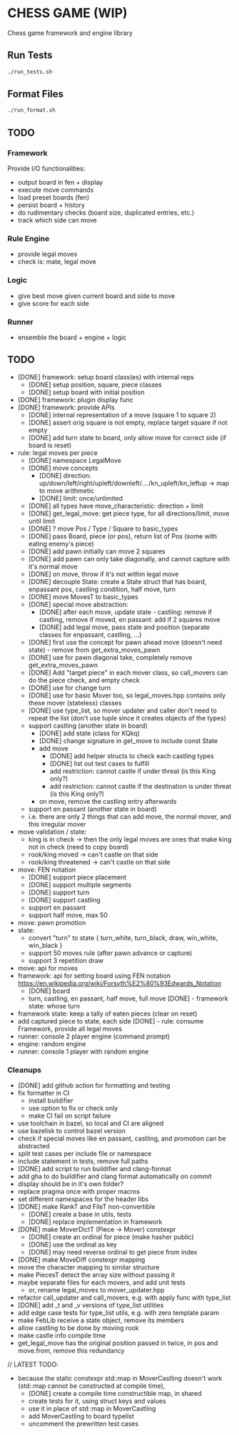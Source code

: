 # CHESS GAME (WIP)
Chess game framework and engine library

## Run Tests
```bash
./run_tests.sh
```

## Format Files
```bash
./run_format.sh
```

## TODO
### Framework
Provide I/O functionalities:
- output board in fen + display
- execute move commands
- load preset boards (fen)
- persist board + history
- do rudimentary checks (board size, duplicated entries, etc.)
- track which side can move

### Rule Engine
- provide legal moves
- check is: mate, legal move

### Logic
- give best move given current board and side to move
- give score for each side

### Runner
- ensemble the board + engine + logic

## TODO
- [DONE] framework: setup board class(es) with internal reps
  - [DONE] setup position, square, piece classes
  - [DONE] setup board with initial position
- [DONE] framework: plugin display func
- [DONE] framework: provide APIs
  - [DONE] internal representation of a move (square 1 to square 2)
  - [DONE] assert orig square is not empty, replace target square if not empty
  - [DONE] add turn state to board, only allow move for correct side (if board is reset)
- rule: legal moves per piece
  - [DONE] namespace LegalMove
  - [DONE] move concepts
    - [DONE] direction: up/down/left/right/upleft/downleft/..../kn_upleft/kn_leftup -> map to move arithmetic
    - [DONE] limit: once/unlimited
  - [DONE] all types have move_characteristic: direction + limit
  - [DONE] get_legal_move: get piece type, for all directions/limit, move until limit
  - [DONE] ? move Pos / Type / Square to basic_types
  - [DONE] pass Board, piece (or pos), return list of Pos (some with eating enemy's piece)
  - [DONE] add pawn initially can move 2 squares
  - [DONE] add pawn can only take diagonally, and cannot capture with it's normal move
  - [DONE] on move, throw if it's not within legal move
  - [DONE] decouple State: create a State struct that has board, enpassant pos, castling condition, half move, turn
  - [DONE] move MovesT to basic_types
  - [DONE] special move abstraction:
    - [DONE] after each move, update state - castling: remove if castling, remove if moved, en passant: add if 2 squares move
    - [DONE] add legal move, pass state and position (separate classes for enpassant, castling, ...)
  - [DONE] first use the concept for pawn ahead move (doesn't need state) - remove from get_extra_moves_pawn
  - [DONE] use for pawn diagonal take, completely remove get_extra_moves_pawn
  - [DONE] Add "target piece" in each mover class, so call_movers can do the piece check, and empty check
  - [DONE] use for change turn
  - [DONE] use for basic Mover too, so legal_moves.hpp contains only these mover (stateless) classes
  - [DONE] use type_list, so mover updater and caller don't need to repeat the list (don't use tuple since it creates objects of the types)
  - support castling (another state in board)
    - [DONE] add state (class for KQkq)
    - [DONE] change signature in get_move to include const State
    - add move
      - [DONE] add helper structs to check each castling types
      - [DONE] list out test cases to fulfill
      - add restriction: cannot castle if under threat (is this King only?)
      - add restriction: cannot castle if the destination is under threat (is this King only?)
    - on move, remove the castling entry afterwards
  - support en passant (another state in board)
  - i.e. there are only 2 things that can add move, the normal mover, and this irregular mover
- move validation / state:
  - king is in check -> then the only legal moves are ones that make king not in check (need to copy board)
  - rook/king moved -> can't castle on that side
  - rook/king threatened -> can't castle on that side
- move: FEN notation
  - [DONE] support piece placement
  - [DONE] support multiple segments
  - [DONE] support turn
  - [DONE] support castling
  - support en passant
  - support half move, max 50
- move: pawn promotion
- state:
  - convert "turn" to state { turn_white, turn_black, draw, win_white, win_black }
  - support 50 moves rule (after pawn advance or capture)
  - support 3 repetition draw
- move: api for moves
- framework: api for setting board using FEN notation https://en.wikipedia.org/wiki/Forsyth%E2%80%93Edwards_Notation
  - [DONE] board
  - turn, castling, en passant, half move, full move
[DONE] - framework state: whose turn
- framework state: keep a tally of eaten pieces (clear on reset)
- add captured piece to state, each side
[DONE] - rule: consume Framework, provide all legal moves
- runner: console 2 player engine (command prompt)
- engine: random engine
- runner: console 1 player with random engine

### Cleanups
- [DONE] add github action for formatting and testing
- fix formatter in CI
  - install buildifier
  - use option to fix or check only
  - make CI fail on script failure
- use toolchain in bazel, so local and CI are aligned
- use bazelisk to control bazel version
- check if special moves like en passant, castling, and promotion can be abstracted
- split test cases per include file or namespace
- include statement in tests, remove full paths
- [DONE] add script to run buildifier and clang-format
- add gha to do buildifier and clang format automatically on commit
- display should be in it's own folder?
- replace pragma once with proper macros
- set different namespaces for the header libs
- [DONE] make RankT and FileT non-convertible
  - [DONE] create a base in utils, tests
  - [DONE] replace implementation in framework
- [DONE] make MoverDictT (Piece -> Mover) constexpr
  - [DONE] create an ordinal for piece (make hasher public)
  - [DONE] use the ordinal as key
  - [DONE] may need reverse ordinal to get piece from index
- [DONE] make MoveDiff constexpr mapping
- move the character mapping to similar structure
- make PiecesT detect the array size without passing it
- maybe separate files for each movers, and add unit tests
  - or, rename legal_moves to mover_updater.hpp
- refactor call_updater and call_movers, e.g. with apply func with type_list
- [DONE] add _t and _v versions of type_list utilities
- add edge case tests for type_list utils, e.g. with zero template param
- make FebLib receive a state object, remove its members
- allow castling to be done by moving rook
- make castle info compile time
- get_legal_move has the original position passed in twice, in pos and move.from, remove this redundancy

// LATEST TODO:
- because the static constexpr std::map in MoverCastling doesn't work (std::map cannot be constructed at compile time),
  - [DONE] create a compile time constructible map, in shared
  - create tests for it, using struct keys and values
  - use it in place of std::map in MoverCastling
  - add MoverCastling to board typelist
  - uncomment the prewritten test cases
